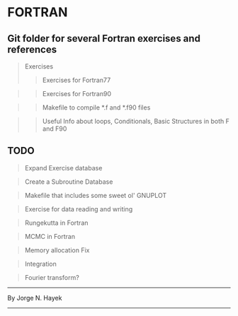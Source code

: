 FORTRAN
=========

Git folder for several Fortran exercises and references
----------------------------
>Exercises
>>Exercises for Fortran77

>>Exercises for Fortran90

>>Makefile to compile *.f and *.f90 files

>>Useful Info about loops, Conditionals, Basic Structures in both F and F90

TODO
----------------------------
>Expand Exercise database

>Create a Subroutine Database

>Makefile that includes some sweet ol' GNUPLOT

>Exercise for data reading and writing

>Rungekutta in Fortran

>MCMC in Fortran

>Memory allocation Fix

>Integration

>Fourier transform?

_____________________
By Jorge N. Hayek
_____________________


